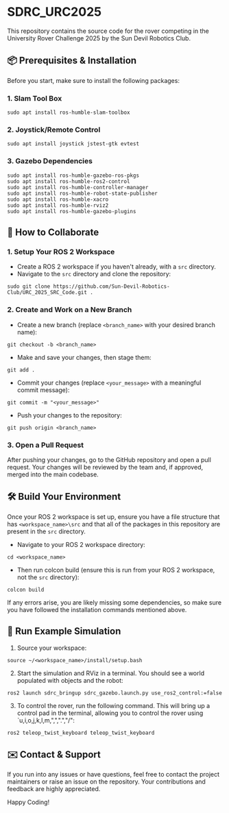 # SDRC_URC2025

This repository contains the source code for the rover competing in the University Rover Challenge 2025 by the Sun Devil Robotics Club.

## 📦 Prerequisites & Installation

Before you start, make sure to install the following packages:

### 1. Slam Tool Box
```
sudo apt install ros-humble-slam-toolbox
```

### 2. Joystick/Remote Control
```
sudo apt install joystick jstest-gtk evtest
```

### 3. Gazebo Dependencies
```
sudo apt install ros-humble-gazebo-ros-pkgs
sudo apt install ros-humble-ros2-control
sudo apt install ros-humble-controller-manager
sudo apt install ros-humble-robot-state-publisher
sudo apt install ros-humble-xacro
sudo apt install ros-humble-rviz2
sudo apt install ros-humble-gazebo-plugins
```

## 🤝 How to Collaborate

### 1. Setup Your ROS 2 Workspace
- Create a ROS 2 workspace if you haven't already, with a `src` directory.
- Navigate to the `src` directory and clone the repository:
```
sudo git clone https://github.com/Sun-Devil-Robotics-Club/URC_2025_SRC_Code.git .
```

### 2. Create and Work on a New Branch
- Create a new branch (replace `<branch_name>` with your desired branch name):
```
git checkout -b <branch_name>
```
- Make and save your changes, then stage them:
```
git add .
```
- Commit your changes (replace `<your_message>` with a meaningful commit message):
```
git commit -m "<your_message>"
```
- Push your changes to the repository:
```
git push origin <branch_name>
```

### 3. Open a Pull Request
After pushing your changes, go to the GitHub repository and open a pull request. Your changes will be reviewed by the team and, if approved, merged into the main codebase.

## 🛠️ Build Your Environment

Once your ROS 2 workspace is set up, ensure you have a file structure that has `<workspace_name>\src` and that all of the packages in this repository are present in the `src` directory.

- Navigate to your ROS 2 workspace directory:
```
cd <workspace_name>
```
- Then run colcon build (ensure this is run from your ROS 2 workspace, not the `src` directory):
```
colcon build
```

If any errors arise, you are likely missing some dependencies, so make sure you have followed the installation commands mentioned above.

## 🚀 Run Example Simulation

1. Source your workspace:
```
source ~/<workspace_name>/install/setup.bash
```
2. Start the simulation and RViz in a terminal. You should see a world populated with objects and the robot:
```
ros2 launch sdrc_bringup sdrc_gazebo.launch.py use_ros2_control:=false
```
3. To control the rover, run the following command. This will bring up a control pad in the terminal, allowing you to control the rover using `u,i,o,j,k,l,m,",",".","/":
```
ros2 teleop_twist_keyboard teleop_twist_keyboard
```

## ✉️ Contact & Support

If you run into any issues or have questions, feel free to contact the project maintainers or raise an issue on the repository. Your contributions and feedback are highly appreciated.

Happy Coding!
